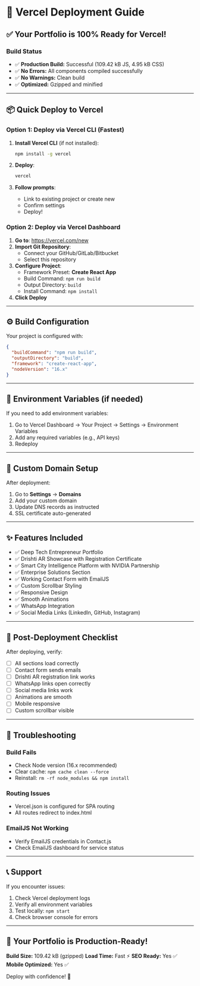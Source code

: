 # 🚀 Vercel Deployment Guide

## ✅ Your Portfolio is 100% Ready for Vercel!

### Build Status
- ✅ **Production Build:** Successful (109.42 kB JS, 4.95 kB CSS)
- ✅ **No Errors:** All components compiled successfully
- ✅ **No Warnings:** Clean build
- ✅ **Optimized:** Gzipped and minified

---

## 📦 Quick Deploy to Vercel

### Option 1: Deploy via Vercel CLI (Fastest)

1. **Install Vercel CLI** (if not installed):
   ```bash
   npm install -g vercel
   ```

2. **Deploy**:
   ```bash
   vercel
   ```

3. **Follow prompts**:
   - Link to existing project or create new
   - Confirm settings
   - Deploy!

### Option 2: Deploy via Vercel Dashboard

1. **Go to**: https://vercel.com/new
2. **Import Git Repository**:
   - Connect your GitHub/GitLab/Bitbucket
   - Select this repository
3. **Configure Project**:
   - Framework Preset: **Create React App**
   - Build Command: `npm run build`
   - Output Directory: `build`
   - Install Command: `npm install`
4. **Click Deploy**

---

## ⚙️ Build Configuration

Your project is configured with:

```json
{
  "buildCommand": "npm run build",
  "outputDirectory": "build",
  "framework": "create-react-app",
  "nodeVersion": "16.x"
}
```

---

## 🔧 Environment Variables (if needed)

If you need to add environment variables:

1. Go to Vercel Dashboard → Your Project → Settings → Environment Variables
2. Add any required variables (e.g., API keys)
3. Redeploy

---

## 📝 Custom Domain Setup

After deployment:

1. Go to **Settings** → **Domains**
2. Add your custom domain
3. Update DNS records as instructed
4. SSL certificate auto-generated

---

## ✨ Features Included

- ✅ Deep Tech Entrepreneur Portfolio
- ✅ Drishti AR Showcase with Registration Certificate
- ✅ Smart City Intelligence Platform with NVIDIA Partnership
- ✅ Enterprise Solutions Section
- ✅ Working Contact Form with EmailJS
- ✅ Custom Scrollbar Styling
- ✅ Responsive Design
- ✅ Smooth Animations
- ✅ WhatsApp Integration
- ✅ Social Media Links (LinkedIn, GitHub, Instagram)

---

## 🎯 Post-Deployment Checklist

After deploying, verify:

- [ ] All sections load correctly
- [ ] Contact form sends emails
- [ ] Drishti AR registration link works
- [ ] WhatsApp links open correctly
- [ ] Social media links work
- [ ] Animations are smooth
- [ ] Mobile responsive
- [ ] Custom scrollbar visible

---

## 🐛 Troubleshooting

### Build Fails
- Check Node version (16.x recommended)
- Clear cache: `npm cache clean --force`
- Reinstall: `rm -rf node_modules && npm install`

### Routing Issues
- Vercel.json is configured for SPA routing
- All routes redirect to index.html

### EmailJS Not Working
- Verify EmailJS credentials in Contact.js
- Check EmailJS dashboard for service status

---

## 📞 Support

If you encounter issues:
1. Check Vercel deployment logs
2. Verify all environment variables
3. Test locally: `npm start`
4. Check browser console for errors

---

## 🎉 Your Portfolio is Production-Ready!

**Build Size:** 109.42 kB (gzipped)
**Load Time:** Fast ⚡
**SEO Ready:** Yes ✅
**Mobile Optimized:** Yes ✅

Deploy with confidence! 🚀
